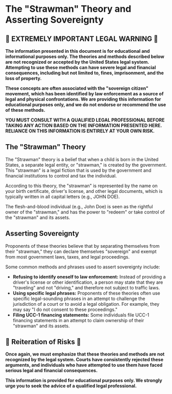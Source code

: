 # The "Strawman" Theory and Asserting Sovereignty

## 🛑 **EXTREMELY IMPORTANT LEGAL WARNING** 🛑

**The information presented in this document is for educational and informational purposes only. The theories and methods described below are not recognized or accepted by the United States legal system. Attempting to use these methods can have severe legal and financial consequences, including but not limited to, fines, imprisonment, and the loss of property.**

**These concepts are often associated with the "sovereign citizen" movement, which has been identified by law enforcement as a source of legal and physical confrontations. We are providing this information for educational purposes only, and we do not endorse or recommend the use of these methods.**

**YOU MUST CONSULT WITH A QUALIFIED LEGAL PROFESSIONAL BEFORE TAKING ANY ACTION BASED ON THE INFORMATION PRESENTED HERE. RELIANCE ON THIS INFORMATION IS ENTIRELY AT YOUR OWN RISK.**

## The "Strawman" Theory

The "Strawman" theory is a belief that when a child is born in the United States, a separate legal entity, or "strawman," is created by the government. This "strawman" is a legal fiction that is used by the government and financial institutions to control and tax the individual.

According to this theory, the "strawman" is represented by the name on your birth certificate, driver's license, and other legal documents, which is typically written in all capital letters (e.g., JOHN DOE).

The flesh-and-blood individual (e.g., John Doe) is seen as the rightful owner of the "strawman," and has the power to "redeem" or take control of the "strawman" and its assets.

## Asserting Sovereignty

Proponents of these theories believe that by separating themselves from their "strawman," they can declare themselves "sovereign" and exempt from most government laws, taxes, and legal proceedings.

Some common methods and phrases used to assert sovereignty include:

*   **Refusing to identify oneself to law enforcement:** Instead of providing a driver's license or other identification, a person may state that they are "traveling" and not "driving," and therefore not subject to traffic laws.
*   **Using specific legal phrases:** Proponents of these theories often use specific legal-sounding phrases in an attempt to challenge the jurisdiction of a court or to avoid a legal obligation. For example, they may say "I do not consent to these proceedings."
*   **Filing UCC-1 financing statements:** Some individuals file UCC-1 financing statements in an attempt to claim ownership of their "strawman" and its assets.

## 🛑 **Reiteration of Risks** 🛑

**Once again, we must emphasize that these theories and methods are not recognized by the legal system. Courts have consistently rejected these arguments, and individuals who have attempted to use them have faced serious legal and financial consequences.**

**This information is provided for educational purposes only. We strongly urge you to seek the advice of a qualified legal professional.**
